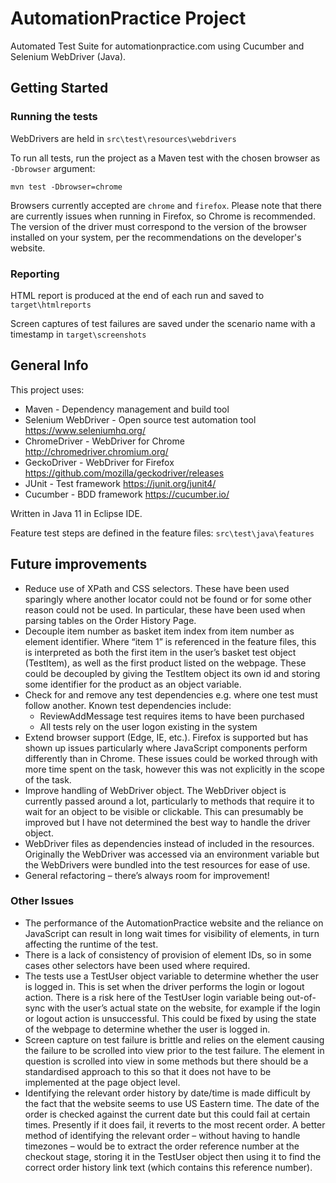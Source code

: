 
# AutomationPractice Project

Automated Test Suite for automationpractice.com using Cucumber and Selenium WebDriver (Java).


## Getting Started

### Running the tests

WebDrivers are held in `src\test\resources\webdrivers`

To run all tests, run the project as a Maven test with the chosen browser as `-Dbrowser` argument:
```
mvn test -Dbrowser=chrome
```

Browsers currently accepted are `chrome` and `firefox`. Please note that there are currently issues when running in Firefox, so Chrome is recommended. The version of the driver must correspond to the version of the browser installed on your system, per the recommendations on the developer's website.

### Reporting

HTML report is produced at the end of each run and saved to `target\htmlreports`

Screen captures of test failures are saved under the scenario name with a timestamp in `target\screenshots`


## General Info

This project uses:
* Maven - Dependency management and build tool
* Selenium WebDriver - Open source test automation tool https://www.seleniumhq.org/
* ChromeDriver - WebDriver for Chrome http://chromedriver.chromium.org/
* GeckoDriver - WebDriver for Firefox https://github.com/mozilla/geckodriver/releases
* JUnit - Test framework https://junit.org/junit4/
* Cucumber - BDD framework https://cucumber.io/

Written in Java 11 in Eclipse IDE.

Feature test steps are defined in the feature files: `src\test\java\features`


## Future improvements

* Reduce use of XPath and CSS selectors. These have been used sparingly where another locator could not be found or for some other reason could not be used. In particular, these have been used when parsing tables on the Order History Page.
* Decouple item number as basket item index from item number as element identifier. Where “item 1” is referenced in the feature files, this is interpreted as both the first item in the user’s basket test object (TestItem), as well as the first product listed on the webpage. These could be decoupled by giving the TestItem object its own id and storing some identifier for the product as an object variable.
* Check for and remove any test dependencies e.g. where one test must follow another. Known test dependencies include:
  * ReviewAddMessage test requires items to have been purchased
  * All tests rely on the user logon existing in the system
* Extend browser support (Edge, IE, etc.). Firefox is supported but has shown up issues particularly where JavaScript components perform differently than in Chrome. These issues could be worked through with more time spent on the task, however this was not explicitly in the scope of the task.
* Improve handling of WebDriver object. The WebDriver object is currently passed around a lot, particularly to methods that require it to wait for an object to be visible or clickable. This can presumably be improved but I have not determined the best way to handle the driver object.
* WebDriver files as dependencies instead of included in the resources. Originally the WebDriver was accessed via an environment variable but the WebDrivers were bundled into the test resources for ease of use.
* General refactoring – there’s always room for improvement!

### Other Issues

* The performance of the AutomationPractice website and the reliance on JavaScript can result in long wait times for visibility of elements, in turn affecting the runtime of the test.
* There is a lack of consistency of provision of element IDs, so in some cases other selectors have been used where required.
* The tests use a TestUser object variable to determine whether the user is logged in. This is set when the driver performs the login or logout action. There is a risk here of the TestUser login variable being out-of-sync with the user’s actual state on the website, for example if the login or logout action is unsuccessful. This could be fixed by using the state of the webpage to determine whether the user is logged in.
* Screen capture on test failure is brittle and relies on the element causing the failure to be scrolled into view prior to the test failure. The element in question is scrolled into view in some methods but there should be a standardised approach to this so that it does not have to be implemented at the page object level.
* Identifying the relevant order history by date/time is made difficult by the fact that the website seems to use US Eastern time. The date of the order is checked against the current date but this could fail at certain times. Presently if it does fail, it reverts to the most recent order. A better method of identifying the relevant order – without having to handle timezones – would be to extract the order reference number at the checkout stage, storing it in the TestUser object then using it to find the correct order history link text (which contains this reference number).
